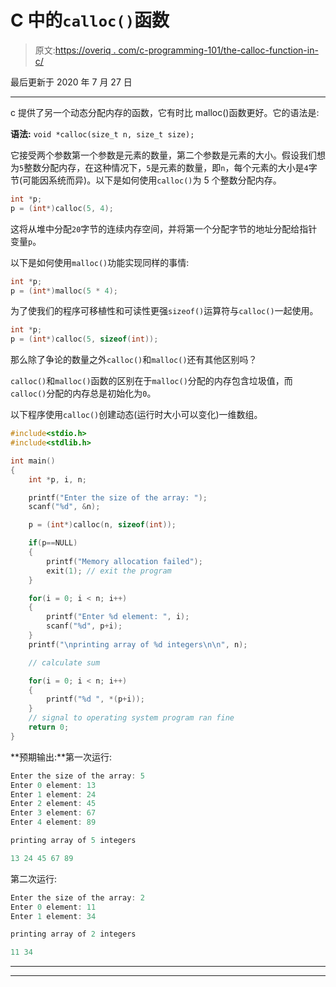 # C 中的`calloc()`函数

> 原文:[https://overiq . com/c-programming-101/the-calloc-function-in-c/](https://overiq.com/c-programming-101/the-calloc-function-in-c/)

最后更新于 2020 年 7 月 27 日

* * *

c 提供了另一个动态分配内存的函数，它有时比 malloc()函数更好。它的语法是:

**语法:** `void *calloc(size_t n, size_t size);`

它接受两个参数第一个参数是元素的数量，第二个参数是元素的大小。假设我们想为`5`整数分配内存，在这种情况下，`5`是元素的数量，即`n`，每个元素的大小是`4`字节(可能因系统而异)。以下是如何使用`calloc()`为 5 个整数分配内存。

```c
int *p;
p = (int*)calloc(5, 4);

```

这将从堆中分配`20`字节的连续内存空间，并将第一个分配字节的地址分配给指针变量`p`。

以下是如何使用`malloc()`功能实现同样的事情:

```c
int *p;
p = (int*)malloc(5 * 4);

```

为了使我们的程序可移植性和可读性更强`sizeof()`运算符与`calloc()`一起使用。

```c
int *p;
p = (int*)calloc(5, sizeof(int));

```

那么除了争论的数量之外`calloc()`和`malloc()`还有其他区别吗？

`calloc()`和`malloc()`函数的区别在于`malloc()`分配的内存包含垃圾值，而`calloc()`分配的内存总是初始化为`0`。

以下程序使用`calloc()`创建动态(运行时大小可以变化)一维数组。

```c
#include<stdio.h>
#include<stdlib.h>

int main()
{
    int *p, i, n;

    printf("Enter the size of the array: ");
    scanf("%d", &n);

    p = (int*)calloc(n, sizeof(int));

    if(p==NULL)
    {
        printf("Memory allocation failed");
        exit(1); // exit the program
    }

    for(i = 0; i < n; i++)
    {
        printf("Enter %d element: ", i);
        scanf("%d", p+i);
    }
    printf("\nprinting array of %d integers\n\n", n);

    // calculate sum

    for(i = 0; i < n; i++)
    {
        printf("%d ", *(p+i));
    }
    // signal to operating system program ran fine
    return 0;
}

```

**预期输出:**第一次运行:

```c
Enter the size of the array: 5
Enter 0 element: 13
Enter 1 element: 24
Enter 2 element: 45
Enter 3 element: 67
Enter 4 element: 89

printing array of 5 integers

13 24 45 67 89

```

第二次运行:

```c
Enter the size of the array: 2
Enter 0 element: 11
Enter 1 element: 34

printing array of 2 integers

11 34

```

* * *

* * *